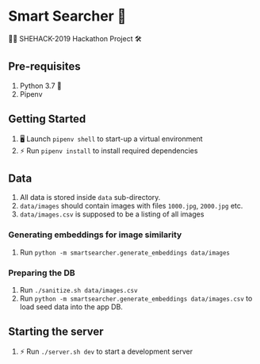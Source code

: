 # Smart Searcher 🔎

👧🏻 SHEHACK-2019 Hackathon Project 🛠️

## Pre-requisites

1. Python 3.7 🐍
2. Pipenv

## Getting Started

1. 🖥️ Launch `pipenv shell` to start-up a virtual environment
2. ⚡ Run `pipenv install` to install required dependencies

## Data

1. All data is stored inside `data` sub-directory.
2. `data/images` should contain images with files `1000.jpg`, `2000.jpg` etc.
3. `data/images.csv` is supposed to be a listing of all images

### Generating embeddings for image similarity

1. Run `python -m smartsearcher.generate_embeddings data/images`

### Preparing the DB

1. Run `./sanitize.sh data/images.csv`
1. Run `python -m smartsearcher.generate_embeddings data/images.csv` to load seed data into the app DB.

## Starting the server

1. ⚡ Run `./server.sh dev` to start a development server
